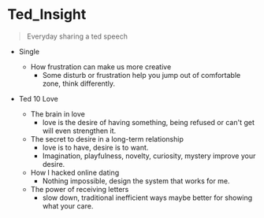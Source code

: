 # Ted_Insight

> Everyday sharing a ted speech

- Single
    - How frustration can make us more creative
        - Some disturb or frustration help you jump out of comfortable zone, think differently.

- Ted 10 Love
    - The brain in love
        - love is the desire of having something, being refused or can't get will even strengthen it.
    - The secret to desire in a long-term relationship
        - love is to have, desire is to want.
        - Imagination, playfulness, novelty, curiosity, mystery improve your desire.
    - How I hacked online dating
        - Nothing impossible, design the system that works for me.
    - The power of receiving letters
        - slow down, traditional inefficient ways maybe better for showing what your care.